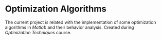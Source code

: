 # Optimization Algorithms

The current project is related with the implementation of some optimization algorithms in *Matlab* and their behavior analysis. Created during *Optimization Techniques* course.
